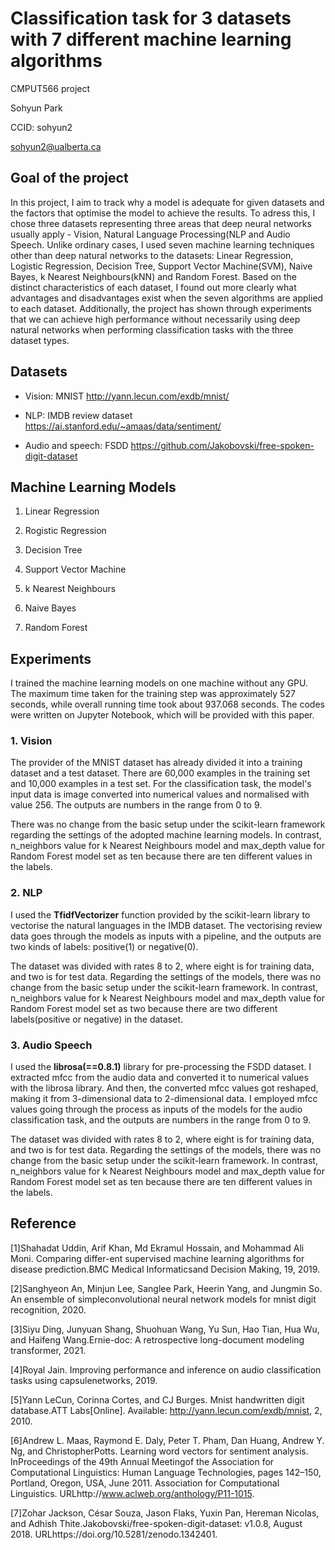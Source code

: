 # Classification task for 3 datasets with 7 different machine learning algorithms
CMPUT566 project

Sohyun Park

CCID: sohyun2

sohyun2@ualberta.ca

## Goal of the project

In this project, I aim to track why a model is adequate for given datasets and the factors that optimise the model to achieve the results. To adress this, I chose three datasets representing three areas that deep neural networks usually apply - Vision, Natural Language Processing(NLP and Audio Speech. Unlike ordinary cases, I used seven machine learning techniques other than deep natural networks to the datasets: Linear Regression, Logistic Regression, Decision Tree, Support Vector Machine(SVM), Naive Bayes, k Nearest Neighbours(kNN) and Random Forest. Based on the distinct characteristics of each dataset, I found out more clearly what advantages and disadvantages exist when the seven algorithms are applied to each dataset. Additionally, the project has shown through experiments that we can achieve high performance without necessarily using deep natural networks when performing classification tasks with the three dataset types.

## Datasets

- Vision: MNIST
http://yann.lecun.com/exdb/mnist/

- NLP: IMDB review dataset
https://ai.stanford.edu/~amaas/data/sentiment/

- Audio and speech: FSDD
https://github.com/Jakobovski/free-spoken-digit-dataset

## Machine Learning Models

1. Linear Regression

2. Rogistic Regression

3. Decision Tree

4. Support Vector Machine

5. k Nearest Neighbours

6. Naive Bayes

7. Random Forest

## Experiments

I trained the machine learning models on one machine without any GPU. The maximum time taken for the training step was approximately 527 seconds, while overall running time took about 937.068 seconds. The codes were written on Jupyter Notebook, which will be provided with this paper.

### 1. Vision

The provider of the MNIST dataset has already divided it into a training dataset and a test dataset. There are 60,000 examples in the training set and 10,000 examples in a test set. For the classification task, the model's input data is image converted into numerical values and normalised with value 256. The outputs are numbers in the range from 0 to 9.

There was no change from the basic setup under the scikit-learn framework regarding the settings of the adopted machine learning models. In contrast, n\_neighbors value for k Nearest Neighbours model and max\_depth value for Random Forest model set as ten because there are ten different values in the labels.

### 2. NLP

I used the **TfidfVectorizer** function provided by the scikit-learn library to vectorise the natural languages in the IMDB dataset. The vectorising review data goes through the models as inputs with a pipeline, and the outputs are two kinds of labels: positive(1) or negative(0).

The dataset was divided with rates 8 to 2, where eight is for training data, and two is for test data. Regarding the settings of the models, there was no change from the basic setup under the scikit-learn framework. In contrast, n\_neighbors value for k Nearest Neighbours model and max\_depth value for Random Forest model set as two because there are two different labels(positive or negative) in the dataset.

### 3. Audio Speech

I used the **librosa(==0.8.1)** library for pre-processing the FSDD dataset. I extracted mfcc from the audio data and converted it to numerical values with the librosa library. And then, the converted mfcc values got reshaped, making it from 3-dimensional data to 2-dimensional data. I employed mfcc values going through the process as inputs of the models for the audio classification task, and the outputs are numbers in the range from 0 to 9.

The dataset was divided with rates 8 to 2, where eight is for training data, and two is for test data. Regarding the settings of the models, there was no change from the basic setup under the scikit-learn framework. In contrast, n\_neighbors value for k Nearest Neighbours model and max\_depth value for Random Forest model set as ten because there are ten different values in the labels.

## Reference

[1]Shahadat Uddin, Arif Khan, Md Ekramul Hossain, and Mohammad Ali Moni. Comparing differ-ent supervised machine learning algorithms for disease prediction.BMC Medical Informaticsand Decision Making, 19, 2019.

[2]Sanghyeon An, Minjun Lee, Sanglee Park, Heerin Yang, and Jungmin So. An ensemble of simpleconvolutional neural network models for mnist digit recognition, 2020.

[3]Siyu Ding, Junyuan Shang, Shuohuan Wang, Yu Sun, Hao Tian, Hua Wu, and Haifeng Wang.Ernie-doc: A retrospective long-document modeling transformer, 2021.

[4]Royal Jain.  Improving performance and inference on audio classification tasks using capsulenetworks, 2019.

[5]Yann LeCun, Corinna Cortes, and CJ Burges.  Mnist handwritten digit database.ATT Labs[Online]. Available: http://yann.lecun.com/exdb/mnist, 2, 2010.

[6]Andrew L. Maas, Raymond E. Daly, Peter T. Pham, Dan Huang, Andrew Y. Ng, and ChristopherPotts. Learning word vectors for sentiment analysis. InProceedings of the 49th Annual Meetingof the Association for Computational Linguistics: Human Language Technologies, pages 142–150,  Portland,  Oregon,  USA, June 2011. Association for Computational Linguistics.   URLhttp://www.aclweb.org/anthology/P11-1015.

[7]Zohar Jackson, César Souza, Jason Flaks, Yuxin Pan, Hereman Nicolas, and Adhish Thite.Jakobovski/free-spoken-digit-dataset: v1.0.8, August 2018. URLhttps://doi.org/10.5281/zenodo.1342401.
